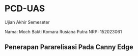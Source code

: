 # PCD-UAS
Ujian Akhir Semeseter

Nama: Moch Bakti Komara Rusiana Putra
NRP: 152023061

## Penerapan Pararelisasi Pada Canny Edge